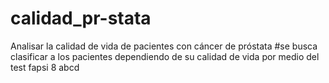 # calidad_pr-stata
Analisar la calidad de vida de pacientes con cáncer de próstata
#se busca clasificar a los pacientes dependiendo de su calidad de vida por medio del test fapsi 8
abcd
